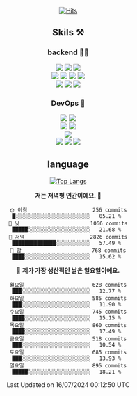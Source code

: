 <div align="center">

[![Hits](https://hits.seeyoufarm.com/api/count/incr/badge.svg?url=https%3A%2F%2Fgithub.com%2Fzxcv9203%2Fhit-counter&count_bg=%23FF7272&title_bg=%23324C2E&icon=codeigniter.svg&icon_color=%23DD5B5B&title=%EB%B0%A9%EB%AC%B8%EC%9E%90&edge_flat=false)](https://hits.seeyoufarm.com)
  
## Skils ⚒️
### backend 🧑‍💻
  
<img src="https://img.shields.io/badge/Java-FF6600?style=flat-square&logo=buymeacoffee&logoColor=white"/>
<img src="https://img.shields.io/badge/Go-0099FF?style=flat-square&logo=go&logoColor=white"/>
<img src="https://img.shields.io/badge/Kotlin-7F52FF?style=flat-square&logo=kotlin&logoColor=white"/>
  
  
<br />
  
<img src="https://img.shields.io/badge/Spring-339933?style=flat-square&logo=Spring&logoColor=white"/>
<img src="https://img.shields.io/badge/Spring Boot-339933?style=flat-square&logo=Spring Boot&logoColor=white"/>
<img src="https://img.shields.io/badge/Spring Security-339933?style=flat-square&logo=Spring Security&logoColor=white"/>
  
<img src="https://img.shields.io/badge/Spring Data JPA-339933?style=flat-square&logo=Hibernate&logoColor=white"/>

<br />
  
  <img src="https://img.shields.io/badge/mysql-0099FF?style=flat-square&logo=mysql&logoColor=white"/>
  <img src="https://img.shields.io/badge/mariadb-0099FF?style=flat-square&logo=mariadb&logoColor=white"/>
  <img src="https://img.shields.io/badge/mongoDB-47A248?style=flat-square&logo=mongodb&logoColor=white"/>
  
  
### DevOps 🚀
  
  <img src="https://img.shields.io/badge/docker-2496ED?style=flat-square&logo=docker&logoColor=white"/>
  <img src="https://img.shields.io/badge/kubernetes-326CE5?style=flat-square&logo=kubernetes&logoColor=white"/>
  
  <br />
  
  <img src="https://img.shields.io/badge/Github Actions-2088FF?style=flat-square&logo=githubactions&logoColor=white"/>
  <img src="https://img.shields.io/badge/Jenkins-D24939?style=flat-square&logo=jenkins&logoColor=white"/>
  
  
  <br />
  <img src="https://img.shields.io/badge/terraform-7B42BC?style=flat-square&logo=terraform&logoColor=white"/>
  
  <br />
  <img src="https://img.shields.io/badge/Amazon AWS-232F3E?style=flat-square&logo=Amazon AWS&logoColor=white"/>

  <img src="https://img.shields.io/badge/GCP-4285F4?style=flat-square&logo=googlecloud&logoColor=white"/>
  <img src="https://img.shields.io/badge/NCP-03C75A?style=flat-square&logo=naver&logoColor=white"/>
  
  
## language

[![Top Langs](https://github-readme-stats.vercel.app/api/top-langs/?username=zxcv9203&hide=html&exclude_repo=zxcv9203.github.io,golB&theme=grate-gatsby)](https://github.com/zxcv9203/github-readme-stats)
  
<!--START_SECTION:waka-->
**저는 저녁형 인간이에요. 🦉** 

```text
🌞 아침                     256 commits         █░░░░░░░░░░░░░░░░░░░░░░░░   05.21 % 
🌆 낮　                     1066 commits        █████░░░░░░░░░░░░░░░░░░░░   21.68 % 
🌃 저녁                     2826 commits        ██████████████░░░░░░░░░░░   57.49 % 
🌙 밤　                     768 commits         ████░░░░░░░░░░░░░░░░░░░░░   15.62 % 
```
📅 **제가 가장 생산적인 날은 일요일이에요.** 

```text
월요일                      628 commits         ███░░░░░░░░░░░░░░░░░░░░░░   12.77 % 
화요일                      585 commits         ███░░░░░░░░░░░░░░░░░░░░░░   11.90 % 
수요일                      745 commits         ████░░░░░░░░░░░░░░░░░░░░░   15.15 % 
목요일                      860 commits         ████░░░░░░░░░░░░░░░░░░░░░   17.49 % 
금요일                      518 commits         ███░░░░░░░░░░░░░░░░░░░░░░   10.54 % 
토요일                      685 commits         ███░░░░░░░░░░░░░░░░░░░░░░   13.93 % 
일요일                      895 commits         █████░░░░░░░░░░░░░░░░░░░░   18.21 % 
```



 Last Updated on 16/07/2024 00:12:50 UTC
<!--END_SECTION:waka-->
  
</div>

